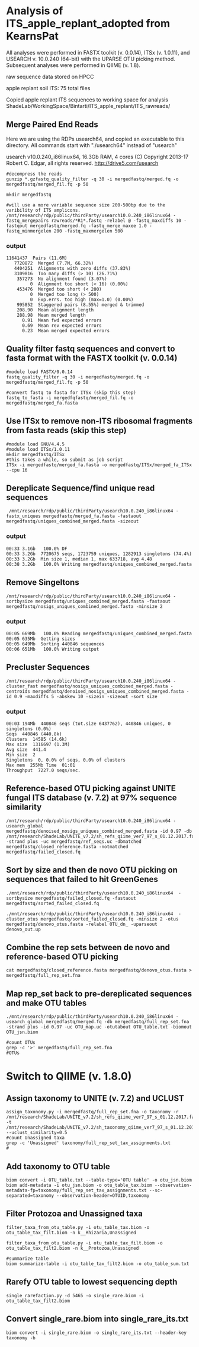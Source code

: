 # Analysis of ITS_apple_replant_adopted from KearnsPat

All analyses were performed in FASTX toolkit (v. 0.0.14), ITSx (v. 1.0.11), and USEARCH v. 10.0.240 (64-bit) with the UPARSE OTU picking method. Subsequent analyses were performed in QIIME (v. 1.8).

raw sequence data stored on HPCC

apple replant soil ITS:  75 total files


Copied apple replant ITS sequences to working space for analysis
ShadeLab/WorkingSpace/Bintarti/ITS_apple_replant/ITS_rawreads/


## Merge Paired End Reads
Here we are using the RDPs usearch64, and copied an executable to this directory.  All commands start with "./usearch64" instead of "usearch"

usearch v10.0.240_i86linux64, 16.3Gb RAM, 4 cores
(C) Copyright 2013-17 Robert C. Edgar, all rights reserved.
http://drive5.com/usearch

```
#decompress the reads
gunzip *.gzfastq_quality_filter -q 30 -i mergedfastq/merged.fq -o mergedfastq/merged_fil.fq -p 50

mkdir mergedfastq

#will use a more variable sequence size 200-500bp due to the varibility of ITS amplicons.
/mnt/research/rdp/public/thirdParty/usearch10.0.240_i86linux64 -fastq_mergepairs rawreads/*R1*.fastq -relabel @ -fastq_maxdiffs 10 -fastqout mergedfastq/merged.fq -fastq_merge_maxee 1.0 -fastq_minmergelen 200 -fastq_maxmergelen 500
```
### output

```
11641437  Pairs (11.6M)
   7720872  Merged (7.7M, 66.32%)
   4404251  Alignments with zero diffs (37.83%)
   3109816  Too many diffs (> 10) (26.71%)
    357273  No alignment found (3.07%)
         0  Alignment too short (< 16) (0.00%)
    453476  Merged too short (< 200)
         0  Merged too long (> 500)
         0  Exp.errs. too high (max=1.0) (0.00%)
    995852  Staggered pairs (8.55%) merged & trimmed
    208.90  Mean alignment length
    288.98  Mean merged length
      0.91  Mean fwd expected errors
      0.69  Mean rev expected errors
      0.23  Mean merged expected errors
```

## Quality filter fastq sequences and convert to fasta format with the FASTX toolkit (v. 0.0.14)

```
#module load FASTX/0.0.14
fastq_quality_filter -q 30 -i mergedfastq/merged.fq -o mergedfastq/merged_fil.fq -p 50

#convert fastq to fasta for ITSx (skip this step)
fastq_to_fasta -i mergedfqfastq/merged_fil.fq -o mergedfastq/merged_fa.fasta
```

## Use ITSx to remove non-ITS ribosomal fragments from fasta reads (skip this step)

```
#module load GNU/4.4.5
#module load ITSx/1.0.11
mkdir mergedfastq/ITSx
#this takes a while, so submit as job script
ITSx -i mergedfastq/merged_fa.fasta -o mergedfastq/ITSx/merged_fa_ITSx --cpu 16
```

## Dereplicate Sequence/find unique read sequences

```
 /mnt/research/rdp/public/thirdParty/usearch10.0.240_i86linux64 -fastx_uniques mergedfastq/merged_fa.fasta -fastaout mergedfastq/uniques_combined_merged.fasta -sizeout
```
### output

```
00:33 3.1Gb   100.0% DF
00:33 3.2Gb  7720675 seqs, 1723759 uniques, 1282913 singletons (74.4%)
00:33 3.2Gb  Min size 1, median 1, max 633718, avg 4.48
00:38 3.2Gb   100.0% Writing mergedfastq/uniques_combined_merged.fasta
```

## Remove Singeltons

```
/mnt/research/rdp/public/thirdParty/usearch10.0.240_i86linux64 -sortbysize mergedfastq/uniques_combined_merged.fasta -fastaout mergedfastq/nosigs_uniques_combined_merged.fasta -minsize 2
```

### output
```
00:05 669Mb   100.0% Reading mergedfastq/uniques_combined_merged.fasta
00:05 635Mb  Getting sizes                                            
00:05 649Mb  Sorting 440846 sequences
00:06 651Mb   100.0% Writing output
```
## Precluster Sequences

```
/mnt/research/rdp/public/thirdParty/usearch10.0.240_i86linux64 -cluster_fast mergedfastq/nosigs_uniques_combined_merged.fasta -centroids mergedfastq/denoised_nosigs_uniques_combined_merged.fasta -id 0.9 -maxdiffs 5 -abskew 10 -sizein -sizeout -sort size
```
### output
```
00:03 194Mb  440846 seqs (tot.size 6437762), 440846 uniques, 0 singletons (0.0%)
Seqs  440846 (440.8k)
Clusters  14585 (14.6k)
Max size  1316697 (1.3M)
Avg size  441.4
Min size  2
Singletons  0, 0.0% of seqs, 0.0% of clusters
Max mem  255Mb Time  01:01
Throughput  7227.0 seqs/sec.
```
## Reference-based OTU picking against UNITE fungal ITS database (v. 7.2) at 97% sequence similarity

```
/mnt/research/rdp/public/thirdParty/usearch10.0.240_i86linux64 -usearch_global mergedfastq/denoised_nosigs_uniques_combined_merged.fasta -id 0.97 -db /mnt/research/ShadeLab/UNITE_v7.2/sh_refs_qiime_ver7_97_s_01.12.2017.fasta -strand plus -uc mergedfastq/ref_seqs.uc -dbmatched mergedfastq/closed_reference.fasta -notmatched mergedfastq/failed_closed.fq
```
## Sort by size and then de novo OTU picking on sequences that failed to hit GreenGenes

```
./mnt/research/rdp/public/thirdParty/usearch10.0.240_i86linux64  -sortbysize mergedfastq/failed_closed.fq -fastaout mergedfastq/sorted_failed_closed.fq

./mnt/research/rdp/public/thirdParty/usearch10.0.240_i86linux64  -cluster_otus mergedfastq/sorted_failed_closed.fq -minsize 2 -otus mergedfastq/denovo_otus.fasta -relabel OTU_dn_ -uparseout denovo_out.up
```
## Combine the rep sets between de novo and reference-based OTU picking

```
cat mergedfastq/closed_reference.fasta mergedfastq/denovo_otus.fasta > mergedfastq/full_rep_set.fna
```

## Map rep_set back to pre-dereplicated sequences and make OTU tables

```
./mnt/research/rdp/public/thirdParty/usearch10.0.240_i86linux64 -usearch_global mergedfastq/merged.fq -db mergedfastq/full_rep_set.fna  -strand plus -id 0.97 -uc OTU_map.uc -otutabout OTU_table.txt -biomout OTU_jsn.biom

#count OTUs
grep -c '>' mergedfastq/full_rep_set.fna
#OTUs
```

# Switch to QIIME (v. 1.8.0)

## Assign taxonomy to UNITE (v. 7.2) and UCLUST

```
assign_taxonomy.py -i mergedfastq/full_rep_set.fna -o taxonomy -r /mnt/research/ShadeLab/UNITE_v7.2/sh_refs_qiime_ver7_97_s_01.12.2017.fasta -t /mnt/research/ShadeLab/UNITE_v7.2/sh_taxonomy_qiime_ver7_97_s_01.12.2017.txt --uclust_similarity=0.5
#count Unassigned taxa
grep -c 'Unassigned' taxonomy/full_rep_set_tax_assignments.txt
#
```

## Add taxonomy to OTU table

```
biom convert -i OTU_table.txt --table-type='OTU table' -o otu_jsn.biom
biom add-metadata -i otu_jsn.biom -o otu_table_tax.biom --observation-metadata-fp=taxonomy/full_rep_set_tax_assignments.txt --sc-separated=taxonomy --observation-header=OTUID,taxonomy
```

## Filter Protozoa and Unassigned taxa

```
filter_taxa_from_otu_table.py -i otu_table_tax.biom -o otu_table_tax_filt.biom -n k__Rhizaria,Unassigned

filter_taxa_from_otu_table.py -i otu_table_tax_filt.biom -o otu_table_tax_filt2.biom -n k__Protozoa,Unassigned

#summarize table
biom summarize-table -i otu_table_tax_filt2.biom -o otu_table_sum.txt
```

## Rarefy OTU table to lowest sequencing depth

```
single_rarefaction.py -d 5465 -o single_rare.biom -i otu_table_tax_filt2.biom
``` 

## Convert single_rare.biom into single_rare_its.txt

```
biom convert -i single_rare.biom -o single_rare_its.txt --header-key taxonomy -b
```

